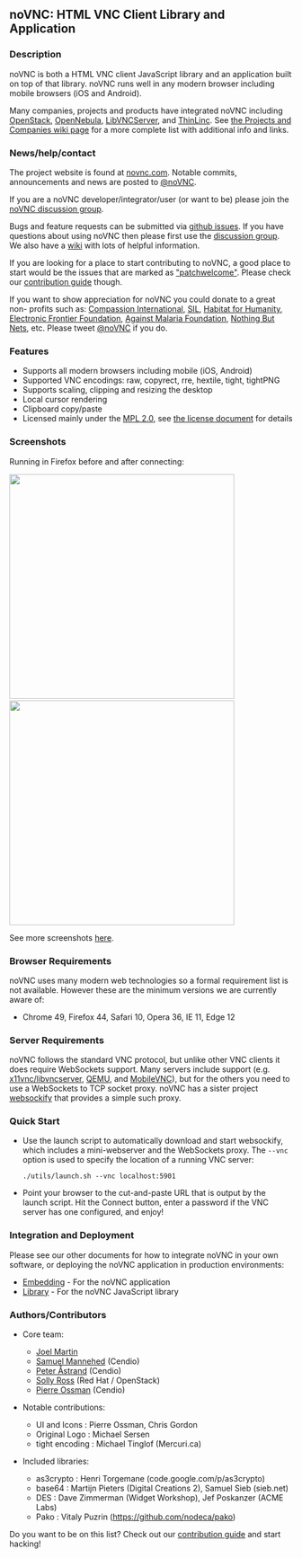 ## noVNC: HTML VNC Client Library and Application



### Description

noVNC is both a HTML VNC client JavaScript library and an application built on
top of that library. noVNC runs well in any modern browser including mobile
browsers (iOS and Android).

Many companies, projects and products have integrated noVNC including
[OpenStack](http://www.openstack.org),
[OpenNebula](http://opennebula.org/),
[LibVNCServer](http://libvncserver.sourceforge.net), and
[ThinLinc](https://cendio.com/thinlinc). See
[the Projects and Companies wiki page](https://github.com/novnc/noVNC/wiki/Projects-and-companies-using-noVNC)
for a more complete list with additional info and links.

### News/help/contact

The project website is found at [novnc.com](http://novnc.com).
Notable commits, announcements and news are posted to
[@noVNC](http://www.twitter.com/noVNC).

If you are a noVNC developer/integrator/user (or want to be) please join the
[noVNC discussion group](https://groups.google.com/forum/?fromgroups#!forum/novnc).

Bugs and feature requests can be submitted via
[github issues](https://github.com/novnc/noVNC/issues). If you have questions
about using noVNC then please first use the
[discussion group](https://groups.google.com/forum/?fromgroups#!forum/novnc).
We also have a [wiki](https://github.com/novnc/noVNC/wiki/) with lots of
helpful information.

If you are looking for a place to start contributing to noVNC, a good place to
start would be the issues that are marked as
["patchwelcome"](https://github.com/novnc/noVNC/issues?labels=patchwelcome).
Please check our
[contribution guide](https://github.com/novnc/noVNC/wiki/Contributing) though.

If you want to show appreciation for noVNC you could donate to a great non-
profits such as:
[Compassion International](http://www.compassion.com/),
[SIL](http://www.sil.org),
[Habitat for Humanity](http://www.habitat.org),
[Electronic Frontier Foundation](https://www.eff.org/),
[Against Malaria Foundation](http://www.againstmalaria.com/),
[Nothing But Nets](http://www.nothingbutnets.net/), etc.
Please tweet [@noVNC](http://www.twitter.com/noVNC) if you do.


### Features

* Supports all modern browsers including mobile (iOS, Android)
* Supported VNC encodings: raw, copyrect, rre, hextile, tight, tightPNG
* Supports scaling, clipping and resizing the desktop
* Local cursor rendering
* Clipboard copy/paste
* Licensed mainly under the [MPL 2.0](http://www.mozilla.org/MPL/2.0/), see
  [the license document](LICENSE.txt) for details

### Screenshots

Running in Firefox before and after connecting:

<img src="http://novnc.com/img/noVNC-1-login.png" width=400>&nbsp;
<img src="http://novnc.com/img/noVNC-3-connected.png" width=400>

See more screenshots
[here](http://novnc.com/screenshots.html).


### Browser Requirements

noVNC uses many modern web technologies so a formal requirement list is
not available. However these are the minimum versions we are currently
aware of:

* Chrome 49, Firefox 44, Safari 10, Opera 36, IE 11, Edge 12


### Server Requirements

noVNC follows the standard VNC protocol, but unlike other VNC clients it does
require WebSockets support. Many servers include support (e.g.
[x11vnc/libvncserver](http://libvncserver.sourceforge.net/),
[QEMU](http://www.qemu.org/), and
[MobileVNC](http://www.smartlab.at/mobilevnc/)), but for the others you need to
use a WebSockets to TCP socket proxy. noVNC has a sister project
[websockify](https://github.com/novnc/websockify) that provides a simple such
proxy.


### Quick Start

* Use the launch script to automatically download and start websockify, which
  includes a mini-webserver and the WebSockets proxy. The `--vnc` option is
  used to specify the location of a running VNC server:

    `./utils/launch.sh --vnc localhost:5901`

* Point your browser to the cut-and-paste URL that is output by the launch
  script. Hit the Connect button, enter a password if the VNC server has one
  configured, and enjoy!


### Integration and Deployment

Please see our other documents for how to integrate noVNC in your own software,
or deploying the noVNC application in production environments:

* [Embedding](docs/EMBEDDING.md) - For the noVNC application
* [Library](docs/LIBRARY.md) - For the noVNC JavaScript library


### Authors/Contributors

* Core team:
    * [Joel Martin](https://github.com/kanaka)
    * [Samuel Mannehed](https://github.com/samhed) (Cendio)
    * [Peter Åstrand](https://github.com/astrand) (Cendio)
    * [Solly Ross](https://github.com/DirectXMan12) (Red Hat / OpenStack)
    * [Pierre Ossman](https://github.com/CendioOssman) (Cendio)

* Notable contributions:
    * UI and Icons : Pierre Ossman, Chris Gordon
    * Original Logo : Michael Sersen
    * tight encoding : Michael Tinglof (Mercuri.ca)

* Included libraries:
    * as3crypto : Henri Torgemane (code.google.com/p/as3crypto)
    * base64 : Martijn Pieters (Digital Creations 2), Samuel Sieb (sieb.net)
    * DES : Dave Zimmerman (Widget Workshop), Jef Poskanzer (ACME Labs)
    * Pako : Vitaly Puzrin (https://github.com/nodeca/pako)

Do you want to be on this list? Check out our
[contribution guide](https://github.com/novnc/noVNC/wiki/Contributing) and
start hacking!
